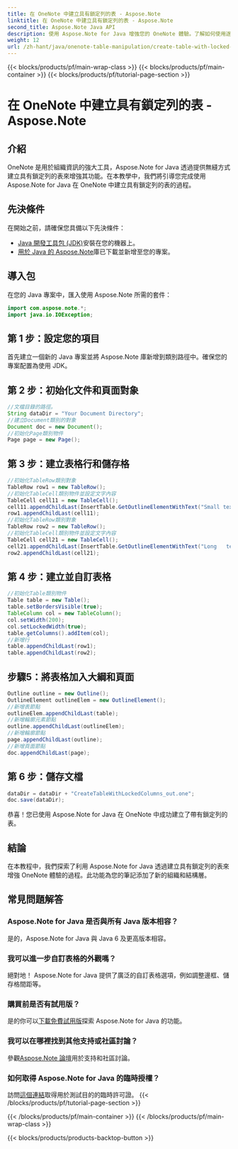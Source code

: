 ```yaml
---
title: 在 OneNote 中建立具有鎖定列的表 - Aspose.Note
linktitle: 在 OneNote 中建立具有鎖定列的表 - Aspose.Note
second_title: Aspose.Note Java API
description: 使用 Aspose.Note for Java 增強您的 OneNote 體驗。了解如何使用逐步指南建立具有鎖定列的表。立即下載免費試用版！
weight: 12
url: /zh-hant/java/onenote-table-manipulation/create-table-with-locked-columns/
---
```


{{< blocks/products/pf/main-wrap-class >}}
{{< blocks/products/pf/main-container >}}
{{< blocks/products/pf/tutorial-page-section >}}

# 在 OneNote 中建立具有鎖定列的表 - Aspose.Note

## 介紹
OneNote 是用於組織資訊的強大工具，Aspose.Note for Java 透過提供無縫方式建立具有鎖定列的表來增強其功能。在本教學中，我們將引導您完成使用 Aspose.Note for Java 在 OneNote 中建立具有鎖定列的表的過程。
## 先決條件
在開始之前，請確保您具備以下先決條件：
- [Java 開發工具包 (JDK)](https://www.oracle.com/java/technologies/javase-downloads.html)安裝在您的機器上。
- [用於 Java 的 Aspose.Note](https://downloads.aspose.com/note/java)庫已下載並新增至您的專案。
## 導入包
在您的 Java 專案中，匯入使用 Aspose.Note 所需的套件：
```java
import com.aspose.note.*;
import java.io.IOException;
```
## 第 1 步：設定您的項目
首先建立一個新的 Java 專案並將 Aspose.Note 庫新增到類別路徑中。確保您的專案配置為使用 JDK。
## 第 2 步：初始化文件和頁面對象
```java
//文檔目錄的路徑。
String dataDir = "Your Document Directory";
//建立Document類別的對象
Document doc = new Document();
//初始化Page類別物件
Page page = new Page();
```
## 第 3 步：建立表格行和儲存格
```java
//初始化TableRow類別對象
TableRow row1 = new TableRow();
//初始化TableCell類別物件並設定文字內容
TableCell cell11 = new TableCell();
cell11.appendChildLast(InsertTable.GetOutlineElementWithText("Small text"));
row1.appendChildLast(cell11);
//初始化TableRow類別對象
TableRow row2 = new TableRow();
//初始化TableCell類別物件並設定文字內容
TableCell cell21 = new TableCell();
cell21.appendChildLast(InsertTable.GetOutlineElementWithText("Long   text    with    several   words and    spaces."));
row2.appendChildLast(cell21);
```
## 第 4 步：建立並自訂表格
```java
//初始化Table類別物件
Table table = new Table();
table.setBordersVisible(true);
TableColumn col = new TableColumn();
col.setWidth(200);
col.setLockedWidth(true);
table.getColumns().addItem(col);
//新增行
table.appendChildLast(row1);
table.appendChildLast(row2);
```
## 步驟5：將表格加入大綱和頁面
```java
Outline outline = new Outline();
OutlineElement outlineElem = new OutlineElement();
//新增表節點
outlineElem.appendChildLast(table);
//新增輪廓元素節點
outline.appendChildLast(outlineElem);
//新增輪廓節點
page.appendChildLast(outline);
//新增頁面節點
doc.appendChildLast(page);
```
## 第 6 步：儲存文檔
```java
dataDir = dataDir + "CreateTableWithLockedColumns_out.one";
doc.save(dataDir);
```
恭喜！您已使用 Aspose.Note for Java 在 OneNote 中成功建立了帶有鎖定列的表。
## 結論
在本教程中，我們探索了利用 Aspose.Note for Java 透過建立具有鎖定列的表來增強 OneNote 體驗的過程。此功能為您的筆記添加了新的組織和結構層。
## 常見問題解答
### Aspose.Note for Java 是否與所有 Java 版本相容？
是的，Aspose.Note for Java 與 Java 6 及更高版本相容。
### 我可以進一步自訂表格的外觀嗎？
絕對地！ Aspose.Note for Java 提供了廣泛的自訂表格選項，例如調整邊框、儲存格間距等。
### 購買前是否有試用版？
是的你可以[下載免費試用版](https://releases.aspose.com/)探索 Aspose.Note for Java 的功能。
### 我可以在哪裡找到其他支持或社區討論？
參觀[Aspose.Note 論壇](https://forum.aspose.com/c/note/28)用於支持和社區討論。
### 如何取得 Aspose.Note for Java 的臨時授權？
訪問[這個連結](https://purchase.aspose.com/temporary-license/)取得用於測試目的的臨時許可證。
{{< /blocks/products/pf/tutorial-page-section >}}

{{< /blocks/products/pf/main-container >}}
{{< /blocks/products/pf/main-wrap-class >}}

{{< blocks/products/products-backtop-button >}}
